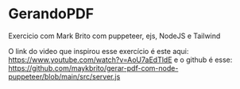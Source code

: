 # GerandoPDF
Exercicio com Mark Brito com puppeteer, ejs, NodeJS e Tailwind

O link do video que inspirou esse exercício é este aqui: https://www.youtube.com/watch?v=AoU7aEdTldE
e o github é esse: https://github.com/maykbrito/gerar-pdf-com-node-puppeteer/blob/main/src/server.js
